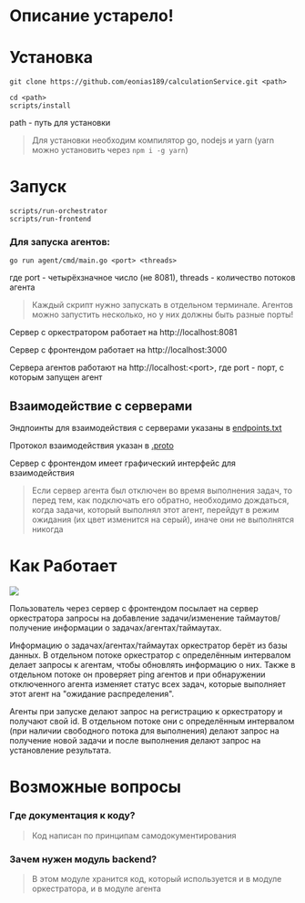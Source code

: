 <h1>Описание устарело!</h1>
<h1>Установка</h1>

```
git clone https://github.com/eonias189/calculationService.git <path>

cd <path>
scripts/install
```

path - путь для установки

> Для установки необходим компилятор go, nodejs и yarn (yarn можно установить через `npm i -g yarn`)

<h1>Запуск</h1>

```
scripts/run-orchestrator
scripts/run-frontend
```

<h3>Для запуска агентов:</h3>

```
go run agent/cmd/main.go <port> <threads>
```

где port - четырёхзначное число (не 8081), threads - количество потоков агента

> Каждый скрипт нужно запускать в отдельном терминале. Агентов можно запустить несколько, но у них должны быть разные порты!

Сервер с оркестратором работает на http://localhost:8081

Сервер с фронтендом работает на http://localhost:3000

Сервера агентов работают на http://localhost:<port\>, где port - порт, с которым запущен агент

<h2>Взаимодействие с серверами</h2>
Эндпоинты для взаимодействия с серверами указаны в <a href="https://github.com/eonias189/calculationService/blob/main/endpoints.txt">endpoints.txt</a>

Протокол взаимодействия указан в <a href="https://github.com/eonias189/calculationService/blob/main/.proto">.proto</a>

Сервер с фронтендом имеет графический интерфейс для взаимодействия

> Если сервер агента был отключен во время выполнения задач, то перед тем, как подключать его обратно, необходимо дождаться, когда задачи, который выполнял этот агент, перейдут в режим ожидания (их цвет изменится на серый), иначе они не выполнятся никогда

<h1>Как Работает</h1>

<image src="./docs/scheme.png">

Пользователь через сервер с фронтендом посылает на сервер оркестратора запросы на добавление задачи/изменение таймаутов/получение информации о задачах/агентах/таймаутах.</br>

Информацию о задачах/агентах/таймаутах оркестратор берёт из базы данных. В отдельном потоке оркестратор с определённым интервалом делает запросы к агентам, чтобы обновлять информацию о них. Также в отдельном потоке он проверяет ping агентов и при обнаружении отключенного агента изменяет статус всех задач, которые выполняет этот агент на "ожидание распределения".

Агенты при запуске делают запрос на регистрацию к оркестратору и получают свой id. В отдельном потоке они с определённым интервалом (при наличии свободного потока для выполнения) делают запрос на получение новой задачи и после выполнения делают запрос на установление результата.
</br>

<h1>Возможные вопросы</h1>

<h3>Где документация к коду?</h3>

> Код написан по принципам самодокументирования

<h3>Зачем нужен модуль backend?</h3>

> В этом модуле хранится код, который используется и в модуле оркестратора, и в модуле агента
